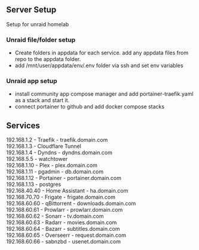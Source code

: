 ## Server Setup
Setup for unraid homelab

### Unraid file/folder setup
- Create folders in appdata for each service. add any appdata files from repo to the appdata folder.
- add /mnt/user/appdata/env/.env folder via ssh and set env variables

### Unraid app setup
- install community app compose manager and add portainer-traefik.yaml as a stack and start it.
- connect portainer to github and add docker compose stacks

## Services
192.168.1.2 - Traefik - traefik.domain.com  
192.168.1.3 - Cloudflare Tunnel    
192.168.1.4 - Dyndns - dyndns.domain.com  
192.168.5.5 - watchtower  
192.168.1.10 - Plex - plex.domain.com  
192.168.1.11 - pgadmin - db.domain.com  
192.168.1.12 - Portainer - portainer.domain.com  
192.168.1.13 - postgres  
192.168.40.40 - Home Assistant - ha.domain.com  
192.168.70.70 - Frigate - frigate.domain.com  
192.168.60.60 - qBittorrent - downloads.domain.com  
192.168.60.61 - Prowlarr - prowlarr.domain.com  
192.168.60.62 - Sonarr - tv.domain.com  
192.168.60.63 - Radarr - movies.domain.com  
192.168.60.64 - Bazarr - subtitles.domain.com  
192.168.60.65 - Overseerr - request.domain.com  
192.168.60.66 - sabnzbd - usenet.domain.com  
